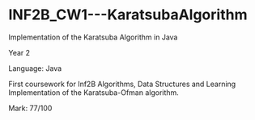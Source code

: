 # INF2B_CW1---KaratsubaAlgorithm
Implementation of the Karatsuba Algorithm in Java

Year 2

Language: Java

First coursework for Inf2B Algorithms, Data Structures and Learning
Implementation of the Karatsuba-Ofman algorithm.

Mark: 77/100
